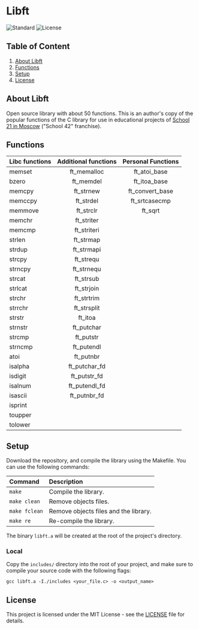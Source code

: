# Libft

![Standard](https://img.shields.io/badge/standard-ANSI%20C89-lightgrey.svg)
![License](https://img.shields.io/badge/license-MIT-blue.svg)

## Table of Content

1. [About Libft](#about-libft)
2. [Functions](#functions)
3. [Setup](#setup)
4. [License](#license)

## About Libft <a name="about-libft"></a>

Open source library with about 50 functions.
This is an author's copy of the popular functions of the C library for use in educational projects of [School 21 in Moscow](https://21-school.ru/) ("School 42" franchise).

## Functions <a name="functions"></a>

Libc functions | Additional functions | Personal Functions
:----------- | :-----------: | :-----------:
memset		| ft_memalloc	| ft_atoi_base
bzero		| ft_memdel		| ft_itoa_base
memcpy		| ft_strnew		| ft_convert_base
memccpy		| ft_strdel		| ft_srtcasecmp
memmove		| ft_strclr		| ft_sqrt
memchr		| ft_striter	|
memcmp		| ft_striteri	|
strlen		| ft_strmap		|
strdup		| ft_strmapi	|
strcpy		| ft_strequ		|
strncpy		| ft_strnequ	|
strcat		| ft_strsub		|
strlcat		| ft_strjoin	|
strchr		| ft_strtrim	|
strrchr		| ft_strsplit	|
strstr		| ft_itoa		|
strnstr		| ft_putchar	|
strcmp		| ft_putstr		|
strncmp		| ft_putendl	|
atoi		| ft_putnbr		|
isalpha		| ft_putchar_fd	|
isdigit		| ft_putstr_fd	|
isalnum		| ft_putendl_fd	|
isascii		| ft_putnbr_fd	|
isprint		|
toupper		|
tolower		|

## Setup <a name="setup"></a>

Download the repository, and compile the library using the Makefile.
You can use the following commands:

Command       |  Description
:-------------|:-------------
`make`        | Compile the library.
`make clean`  | Remove objects files.
`make fclean` | Remove objects files and the library.
`make re`     | Re-compile the library.

The binary `libft.a` will be created at the root of the project's directory.

### Local <a name="local"></a>

Copy the `includes/` directory into the root of your project, and
make sure to compile your source code with the following flags:

	gcc libft.a -I./includes <your_file.c> -o <output_name>

## License <a name="license"></a>

This project is licensed under the MIT License - see the [LICENSE](https://github.com/semenpindak/Libft/blob/master/LICENSE)
file for details.
